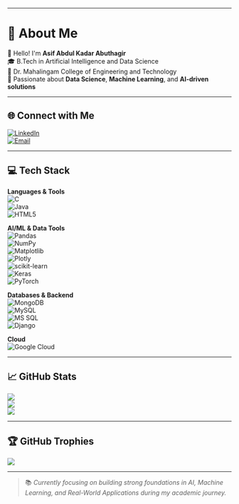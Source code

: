 

---

# 💫 About Me  
👋 Hello! I'm **Asif Abdul Kadar Abuthagir**  
🎓 B.Tech in Artificial Intelligence and Data Science  
📍 Dr. Mahalingam College of Engineering and Technology  
🚀 Passionate about **Data Science**, **Machine Learning**, and **AI-driven solutions**

---

## 🌐 Connect with Me  
[![LinkedIn](https://img.shields.io/badge/LinkedIn-%230077B5.svg?logo=linkedin&logoColor=white)](https://www.linkedin.com/in/asif-abdul-kadar-abuthagir-7abb58257/)  
[![Email](https://img.shields.io/badge/Email-D14836?logo=gmail&logoColor=white)](mailto:A.asifabdulkadar@gmail.com)

---

## 💻 Tech Stack  
**Languages & Tools**  
![C](https://img.shields.io/badge/C-%2300599C.svg?style=for-the-badge&logo=c&logoColor=white)  
![Java](https://img.shields.io/badge/Java-%23ED8B00.svg?style=for-the-badge&logo=openjdk&logoColor=white)  
![HTML5](https://img.shields.io/badge/HTML5-%23E34F26.svg?style=for-the-badge&logo=html5&logoColor=white)

**AI/ML & Data Tools**  
![Pandas](https://img.shields.io/badge/Pandas-%23150458.svg?style=for-the-badge&logo=pandas&logoColor=white)  
![NumPy](https://img.shields.io/badge/NumPy-%23013243.svg?style=for-the-badge&logo=numpy&logoColor=white)  
![Matplotlib](https://img.shields.io/badge/Matplotlib-%23ffffff.svg?style=for-the-badge&logo=Matplotlib&logoColor=black)  
![Plotly](https://img.shields.io/badge/Plotly-%233F4F75.svg?style=for-the-badge&logo=plotly&logoColor=white)  
![scikit-learn](https://img.shields.io/badge/scikit--learn-%23F7931E.svg?style=for-the-badge&logo=scikit-learn&logoColor=white)  
![Keras](https://img.shields.io/badge/Keras-%23D00000.svg?style=for-the-badge&logo=Keras&logoColor=white)  
![PyTorch](https://img.shields.io/badge/PyTorch-%23EE4C2C.svg?style=for-the-badge&logo=PyTorch&logoColor=white)

**Databases & Backend**  
![MongoDB](https://img.shields.io/badge/MongoDB-%234ea94b.svg?style=for-the-badge&logo=mongodb&logoColor=white)  
![MySQL](https://img.shields.io/badge/MySQL-4479A1.svg?style=for-the-badge&logo=mysql&logoColor=white)  
![MS SQL](https://img.shields.io/badge/Microsoft%20SQL%20Server-CC2927?style=for-the-badge&logo=microsoft%20sql%20server&logoColor=white)  
![Django](https://img.shields.io/badge/Django-%23092E20.svg?style=for-the-badge&logo=django&logoColor=white)

**Cloud**  
![Google Cloud](https://img.shields.io/badge/GoogleCloud-%234285F4.svg?style=for-the-badge&logo=google-cloud&logoColor=white)

---

## 📈 GitHub Stats  
![](https://github-readme-stats.vercel.app/api?username=asifabdulkadar&theme=onedark&hide_border=true&count_private=true)  
![](https://github-readme-streak-stats.herokuapp.com/?user=asifabdulkadar&theme=onedark&hide_border=true)  
![](https://github-readme-stats.vercel.app/api/top-langs/?username=asifabdulkadar&theme=onedark&hide_border=true&layout=compact)

---

## 🏆 GitHub Trophies  
![](https://github-profile-trophy.vercel.app/?username=asifabdulkadar&theme=default&no-frame=false&no-bg=false&margin-w=4)

---

> 📚 *Currently focusing on building strong foundations in AI, Machine Learning, and Real-World Applications during my academic journey.*


